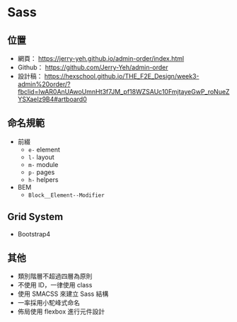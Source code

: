 # Sass 

## 位置

- 網頁： https://jerry-yeh.github.io/admin-order/index.html
- Github： https://github.com/Jerry-Yeh/admin-order
- 設計稿： https://hexschool.github.io/THE_F2E_Design/week3-admin%20order/?fbclid=IwAR0AnUAwoUmnHt3f7JM_pf18WZSAUc10FmjtayeGwP_roNueZYSXaeIz9B4#artboard0

## 命名規範

- 前綴
  - `e-` element
  - `l-` layout
  - `m-` module
  - `p-` pages
  - `h-` helpers
- BEM
  - `Block__Element--Modifier`

## Grid System

- Bootstrap4

## 其他
- 類別階層不超過四層為原則
- 不使用 ID，一律使用 class
- 使用 SMACSS 來建立 Sass 結構
- 一率採用小駝峰式命名
- 佈局使用 flexbox 進行元件設計

